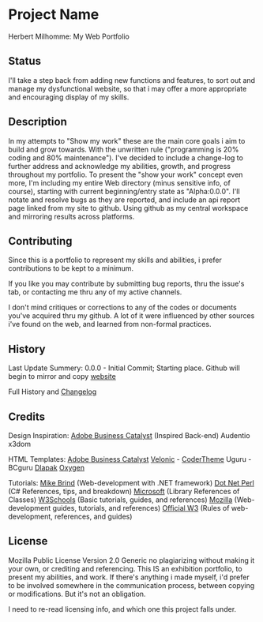 # Project Name

Herbert Milhomme: My Web Portfolio

## Status

I'll take a step back from adding new functions and features, to sort out and manage my dysfunctional website, so that i may offer a more appropriate and encouraging display of my skills.

## Description

In my attempts to "Show my work" these are the main core goals i aim to build and grow towards. With the unwritten rule ("programming is 20% coding and 80% maintenance"). I've decided to include a change-log to further address and acknowledge my abilities, growth, and progress throughout my portfolio. To present the "show your work" concept even more, I'm including my entire Web directory (minus sensitive info, of course), starting with current beginning/entry state as "Alpha:0.0.0". I'll notate and resolve bugs as they are reported, and include an api report page linked from my site to github. Using github as my central workspace and mirroring results across platforms.

## Contributing

Since this is a portfolio to represent my skills and abilities, i prefer contributions to be kept to a minimum.

If you like you may contribute by submitting bug reports, thru the issue's tab, or contacting me thru any of my active channels.

I don't mind critiques or corrections to any of the codes or documents you've acquired thru my github. A lot of it were influenced by other sources i've found on the web, and learned from non-formal practices. 

## History

Last Update Summery:
0.0.0 - Initial Commit; Starting place. Github will begin to mirror and copy [website](http://www.herbertmilhommew.com)

Full History and [Changelog](https://github.com/herbertmilhomme/HerbertMilhomme/wiki/Changelog)

## Credits

Design Inspiration:
[Adobe Business Catalyst]() (Inspired Back-end)
Audentio
x3dom

HTML Templates:
[Adobe Business Catalyst]()
[Velonic]() - [CoderTheme]()
Uguru - BCguru
[Dlapak]()
[Oxygen]()

Tutorials:
[Mike Brind](http://www.mikesdotnetting.com/) (Web-development with .NET framework)
[Dot Net Perl]() (C# References, tips, and breakdown)
[Microsoft]() (Library References of Classes)
[W3Schools]() (Basic tutorials, guides, and references)
[Mozilla]() (Web-development guides, tutorials, and references)
[Official W3]() (Rules of web-development, references, and guides)

## License

Mozilla Public License Version 2.0
Generic no plagiarizing without making it your own, or crediting and referencing. This IS an exhibition portfolio, to present my abilities, and work. If there's anything i made myself, i'd prefer to be involved somewhere in the communication process, between copying or modifications. But it's not an obligation.

I need to re-read licensing info, and which one this project falls under.